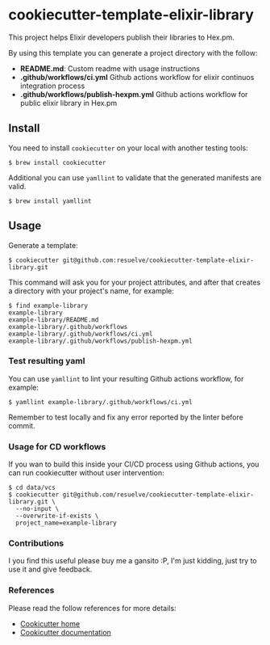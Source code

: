 # cookiecutter-template-elixir-library

This project helps Elixir developers publish their libraries to Hex.pm.

By using this template you can generate a project directory with the follow:

* **README.md**: Custom readme with usage instructions
* **.github/workflows/ci.yml** Github actions workflow for elixir continuos integration process
* **.github/workflows/publish-hexpm.yml** Github actions workflow for public elixir library in Hex.pm 

## Install

You need to install `cookiecutter` on your local with another testing tools:

``` shell
$ brew install cookiecutter
```

Additional you can use `yamllint` to validate that the generated manifests are valid.

``` shell
$ brew install yamllint
```

## Usage

Generate a template:

``` shell
$ cookiecutter git@github.com:resuelve/cookiecutter-template-elixir-library.git
```

This command will ask you for your project attributes, and after that
creates a directory with your project's name, for example:

``` shell
$ find example-library
example-library
example-library/README.md
example-library/.github/workflows
example-library/.github/workflows/ci.yml
example-library/.github/workflows/publish-hexpm.yml
```

### Test resulting yaml

You can use `yamllint` to lint your resulting Github actions workflow, for example:

```shell
$ yamllint example-library/.github/workflows/ci.yml
```

Remember to test locally and fix any error reported by the linter before commit.

### Usage for CD workflows

If you wan to build this inside your CI/CD process using Github actions, you can
run cookiecutter without user intervention:

``` shell
$ cd data/vcs
$ cookiecutter git@github.com/resuelve/cookiecutter-template-elixir-library.git \
  --no-input \
  --overwrite-if-exists \
  project_name=example-library
```
### Contributions

I you find this useful please buy me a gansito :P, I'm just kidding, just try to use it and give feedback.

### References

Please read the follow references for more details:

* [Cookicutter home](https://github.com/cookiecutter/cookiecutter)
* [Cookicutter documentation](https://cookiecutter.readthedocs.io/en/stable/)

